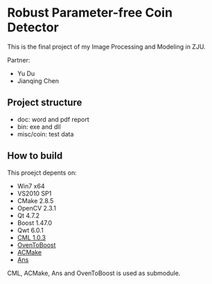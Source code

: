 # Robust Parameter-free Coin Detector

This is the final project of my Image Processing and Modeling in ZJU.

Partner:

* Yu Du
* Jianqing Chen

## Project structure

* doc: word and pdf report
* bin: exe and dll
* misc/coin: test data

## How to build

This proejct depents on:

* Win7 x64
* VS2010 SP1
* CMake 2.8.5
* OpenCV 2.3.1
* Qt 4.7.2
* Boost 1.47.0
* Qwt 6.0.1
* [CML 1.0.3](http://cmldev.net/)
* [OvenToBoost](http://github.com/faithandbrave/OvenToBoost)
* [ACMake](http://github.com/Answeror/ACMake)
* [Ans](http://github.com/Answeror/ans)

CML, ACMake, Ans and OvenToBoost is used as submodule.
